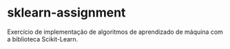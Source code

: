 # sklearn-assignment

Exercício de implementação de algoritmos de aprendizado de máquina com a biblioteca Scikit-Learn.